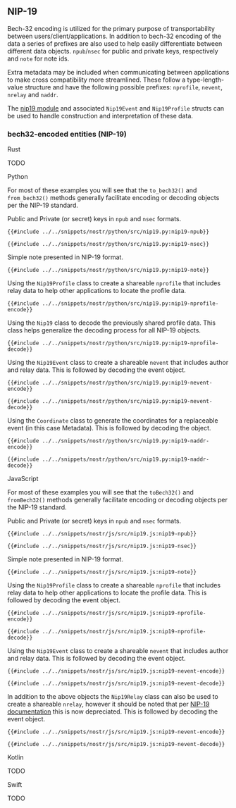 ## NIP-19

Bech-32 encoding is utilized for the primary purpose of transportability between users/client/applications. 
In addition to bech-32 encoding of the data a series of prefixes are also used to help easily differentiate between different data objects. 
`npub`/`nsec` for public and private keys, respectively and `note` for note ids. 

Extra metadata may be included when communicating between applications to make cross compatibility more streamlined. 
These follow a type-length-value structure and have the following possible prefixes: `nprofile`, `nevent`, `nrelay` and `naddr`. 

The [nip19 module](https://docs.rs/nostr/latest/nostr/nips/nip19/index.html) and associated `Nip19Event` and `Nip19Profile` structs can be used to handle construction and interpretation of these data.

### bech32-encoded entities (NIP-19)

<custom-tabs category="lang">

<div slot="title">Rust</div>
<section>

TODO

</section>

<div slot="title">Python</div>
<section>

For most of these examples you will see that the `to_bech32()` and `from_bech32()` methods generally facilitate encoding or decoding objects per the NIP-19 standard.

Public and Private (or secret) keys in `npub` and `nsec` formats.

```python,ignore
{{#include ../../snippets/nostr/python/src/nip19.py:nip19-npub}}
```

```python,ignore
{{#include ../../snippets/nostr/python/src/nip19.py:nip19-nsec}}
```

Simple note presented in NIP-19 format.

```python,ignore
{{#include ../../snippets/nostr/python/src/nip19.py:nip19-note}}
```

Using the `Nip19Profile` class to create a shareable `nprofile` that includes relay data to help other applications to locate the profile data.

```python,ignore
{{#include ../../snippets/nostr/python/src/nip19.py:nip19-nprofile-encode}}
```

Using the `Nip19` class to decode the previously shared profile data. This class helps generalize the decoding process for all NIP-19 objects.

```python,ignore
{{#include ../../snippets/nostr/python/src/nip19.py:nip19-nprofile-decode}}
```

Using the `Nip19Event` class to create a shareable `nevent` that includes author and relay data. This is followed by decoding the event object.

```python,ignore
{{#include ../../snippets/nostr/python/src/nip19.py:nip19-nevent-encode}}
```

```python,ignore
{{#include ../../snippets/nostr/python/src/nip19.py:nip19-nevent-decode}}
```

Using the `Coordinate` class to generate the coordinates for a replaceable event (in this case Metadata). This is followed by decoding the object.

```python,ignore
{{#include ../../snippets/nostr/python/src/nip19.py:nip19-naddr-encode}}
```

```python,ignore
{{#include ../../snippets/nostr/python/src/nip19.py:nip19-naddr-decode}}
```

</section>

<div slot="title">JavaScript</div>
<section>

For most of these examples you will see that the `toBech32()` and `fromBech32()` methods generally facilitate encoding or decoding objects per the NIP-19 standard.

Public and Private (or secret) keys in `npub` and `nsec` formats.

```javascript,ignore
{{#include ../../snippets/nostr/js/src/nip19.js:nip19-npub}}
```

```javascript,ignore
{{#include ../../snippets/nostr/js/src/nip19.js:nip19-nsec}}
```

Simple note presented in NIP-19 format.

```javascript,ignore
{{#include ../../snippets/nostr/js/src/nip19.js:nip19-note}}
```

Using the `Nip19Profile` class to create a shareable `nprofile` that includes relay data to help other applications to locate the profile data. This is followed by decoding the event object.

```javascript,ignore
{{#include ../../snippets/nostr/js/src/nip19.js:nip19-nprofile-encode}}
```

```javascript,ignore
{{#include ../../snippets/nostr/js/src/nip19.js:nip19-nprofile-decode}}
```

Using the `Nip19Event` class to create a shareable `nevent` that includes author and relay data. This is followed by decoding the event object.

```javascript,ignore
{{#include ../../snippets/nostr/js/src/nip19.js:nip19-nevent-encode}}
```

```javascript,ignore
{{#include ../../snippets/nostr/js/src/nip19.js:nip19-nevent-decode}}
```

In addition to the above objects the `Nip19Relay` class can also be used to create a shareable `nrelay`, however it should be noted that per [NIP-19 documentation](https://github.com/nostr-protocol/nips/blob/master/19.md#shareable-identifiers-with-extra-metadata) this is now depreciated. This is followed by decoding the event object.

```javascript,ignore
{{#include ../../snippets/nostr/js/src/nip19.js:nip19-nevent-encode}}
```

```javascript,ignore
{{#include ../../snippets/nostr/js/src/nip19.js:nip19-nevent-decode}}
```

</section>

<div slot="title">Kotlin</div>
<section>

TODO

</section>

<div slot="title">Swift</div>
<section>

TODO

</section>
</custom-tabs>